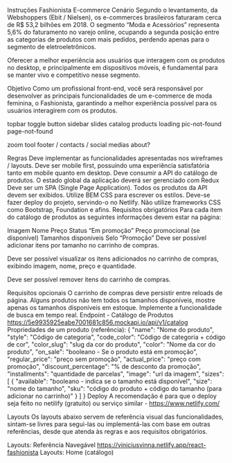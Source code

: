 Instruções
Fashionista E-commerce
Cenário
Segundo o levantamento, da Webshoppers (Ebit / Nielsen), os e-commerces brasileiros faturaram cerca de R$ 53,2 bilhões em 2018. O segmento “Moda e Acessórios” representa 5,6% do faturamento no varejo online, ocupando a segunda posição entre as categorias de produtos com mais pedidos, perdendo apenas para o segmento de eletroeletrônicos.

Oferecer a melhor experiência aos usuários que interagem com os produtos no desktop, e principalmente em dispositivos móveis, é fundamental para se manter vivo e competitivo nesse segmento.

Objetivo
Como um profissional front-end, você será responsável por desenvolver as principais funcionalidades de um e-commerce de moda feminina, o Fashionista, garantindo a melhor experiência possível para os usuários interagirem com os produtos.

topbar
toggle button
sidebar
slides 
catalog
products
loading
pic-not-found
page-not-found

zoom tool
footer / contacts / social medias
about?







Regras
Deve implementar as funcionalidades apresentadas nos wireframes / layouts.
Deve ser mobile first, possuindo uma experiência satisfatória tanto em mobile quanto em desktop.
Deve consumir a API do catálogo de produtos.
O estado global da aplicação deverá ser gerenciado com Redux
Deve ser um SPA (Single Page Application).
Todos os produtos da API devem ser exibidos.
Utilize BEM CSS para escrever os estilos.
Deve-se fazer deploy do projeto, servindo-o no Netlify.
Não utilize frameworks CSS como Bootstrap, Foundation e afins.
Requisitos obrigatórios
Para cada item do catálogo de produtos as seguintes informações devem estar na página:

Imagem
Nome
Preço
Status “Em promoção”
Preço promocional (se disponível)
Tamanhos disponíveis
Selo “Promoção”
Deve ser possível adicionar itens por tamanho no carrinho de compras.

Deve ser possível visualizar os itens adicionados no carrinho de compras, exibindo imagem, nome, preço e quantidade.

Deve ser possível remover itens do carrinho de compras.

Requisitos opcionais
O carrinho de compras deve persistir entre reloads de página.
Alguns produtos não tem todos os tamanhos disponíveis, mostre apenas os tamanhos disponíveis em estoque.
Implemente a funcionalidade de busca em tempo real.
Endpoint - Catálogo de Produtos
https://5e9935925eabe7001681c856.mockapi.io/api/v1/catalog
Propriedades de um produto (referência):
{
	"name": "Nome do produto",
	"style": "Código de categoria",
	"code_color": "Código de categoria + código de cor",
	"color_slug": "slug da cor do produto",
	"color": "Nome da cor do produto",
	"on_sale": "booleano - Se o produto está em promoção",
	"regular_price": "preço sem promoção",
	"actual_price": "preço com promoção",
	"discount_percentage": "% de desconto da promoção",
	"installments": "quantidade de parcelas",
	"image": "url da imagem",
	"sizes": [
		{
			"available": "booleano - indica se o tamanho está disponível",
			"size": "nome do tamanho",
			"sku": "código do produto + código do tamanho (para adicionar no carrinho)"
		}
	]
}
Deploy
A recomendação é para que o deploy seja feito no netilify (gratuito) ou serviço similar - https://www.netlify.com/

Layouts
Os layouts abaixo servem de referência visual das funcionalidades, sintam-se livres para segui-las ou implementá-las com base em outras referências, desde que atenda às regras e aos requisitos obrigatórios.

Layouts: Referência Navegável
https://viniciusvinna.netlify.app/react-fashionista
Layouts: Home (catálogo)
